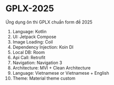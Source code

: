 # GPLX-2025
Ứng dụng ôn thi GPLX chuẩn form đề 2025

1. Language: Kotlin
2. UI: Jetpack Compose
3. Image Loading: Coil
4. Dependency Injection: Koin DI
5. Local DB: Room
6. Api Call: Retrofit
7. Navigation: Navigation 3
8. Architecture: MVI + Clean Architecture
9. Language: Vietnamese or Vietnamese + English
10. Theme: Material theme custom
